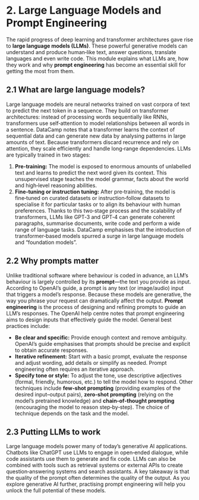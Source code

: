 # 2. Large Language Models and Prompt Engineering
The rapid progress of deep learning and transformer architectures gave rise to **large language models (LLMs)**.  These powerful generative models can understand and produce human‑like text, answer questions, translate languages and even write code.  This module explains what LLMs are, how they work and why **prompt engineering** has become an essential skill for getting the most from them.
## 2.1 What are large language models?
Large language models are neural networks trained on vast corpora of text to predict the next token in a sequence.  They build on transformer architectures: instead of processing words sequentially like RNNs, transformers use self‑attention to model relationships between all words in a sentence.  DataCamp notes that a transformer learns the context of sequential data and can generate new data by analysing patterns in large amounts of text.  Because transformers discard recurrence and rely on attention, they scale efficiently and handle long‑range dependencies.
LLMs are typically trained in two stages:
1. **Pre‑training:** The model is exposed to enormous amounts of unlabelled text and learns to predict the next word given its context.  This unsupervised stage teaches the model grammar, facts about the world and high‑level reasoning abilities.
2. **Fine‑tuning or instruction tuning:** After pre‑training, the model is fine‑tuned on curated datasets or instruction‑follow datasets to specialise it for particular tasks or to align its behaviour with human preferences.
Thanks to this two‑stage process and the scalability of transformers, LLMs like GPT‑3 and GPT‑4 can generate coherent paragraphs, summarise documents, write code and perform a wide range of language tasks.  DataCamp emphasises that the introduction of transformer‑based models spurred a surge in large language models and “foundation models”.
## 2.2 Why prompts matter
Unlike traditional software where behaviour is coded in advance, an LLM’s behaviour is largely controlled by its **prompt**—the text you provide as input.  According to OpenAI’s guide, a prompt is any text (or image/audio) input that triggers a model’s response.  Because these models are generative, the way you phrase your request can dramatically affect the output.
**Prompt engineering** is the process of designing and refining prompts to guide an LLM’s responses.  The OpenAI help centre notes that prompt engineering aims to design inputs that effectively guide the model.  General best practices include:
* **Be clear and specific:** Provide enough context and remove ambiguity.  OpenAI’s guide emphasises that prompts should be precise and explicit to obtain accurate responses.
* **Iterative refinement:** Start with a basic prompt, evaluate the response and adjust wording, add details or simplify as needed.  Prompt engineering often requires an iterative approach.
* **Specify tone or style:** To adjust the tone, use descriptive adjectives (formal, friendly, humorous, etc.) to tell the model how to respond.
Other techniques include **few‑shot prompting** (providing examples of the desired input–output pairs), **zero‑shot prompting** (relying on the model’s pretrained knowledge) and **chain‑of‑thought prompting** (encouraging the model to reason step‑by‑step).  The choice of technique depends on the task and the model.
## 2.3 Putting LLMs to work
Large language models power many of today’s generative AI applications.  Chatbots like ChatGPT use LLMs to engage in open‑ended dialogue, while code assistants use them to generate and fix code.  LLMs can also be combined with tools such as retrieval systems or external APIs to create question‑answering systems and search assistants.  A key takeaway is that the quality of the prompt often determines the quality of the output.  As you explore generative AI further, practising prompt engineering will help you unlock the full potential of these models.